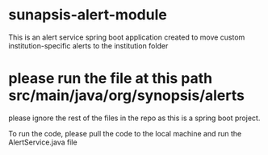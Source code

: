 # sunapsis-alert-module
This is an alert service spring boot application created to move custom institution-specific alerts to the institution folder

# please run the file at this path src/main/java/org/synopsis/alerts

please ignore the rest of the files in the repo as this is a spring boot project.

To run the code, please pull the code to the  local machine and run the AlertService.java file
